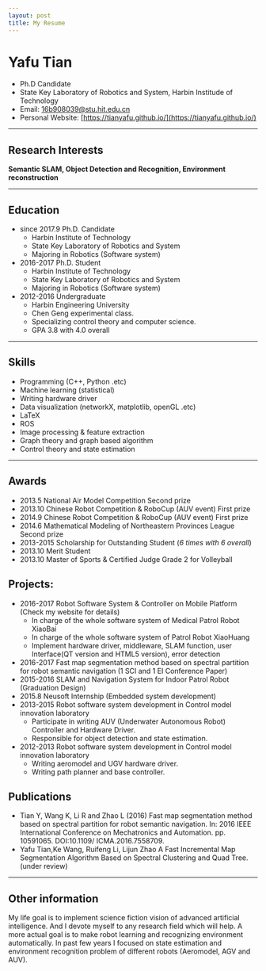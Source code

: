 ```yaml
---
layout: post
title: My Resume
---
```


# Yafu Tian

* Ph.D Candidate
* State Key Laboratory of Robotics and System, Harbin Institude of Technology
* Email: [16b908039@stu.hit.edu.cn](16b908039@stu.hit.edu.cn)
* Personal Website: [https://tianyafu.github.io/](https://tianyafu.github.io/)

*****************

## Research Interests

**Semantic SLAM, Object Detection and Recognition, Environment reconstruction**

******************

## Education
* since 2017.9 Ph.D. Candidate
    * Harbin Institute of Technology
    * State Key Laboratory of Robotics and System
    * Majoring in Robotics (Software system)
* 2016-2017 Ph.D. Student
    * Harbin Institute of Technology
    * State Key Laboratory of Robotics and System
    * Majoring in Robotics (Software system)
* 2012-2016 Undergraduate
    * Harbin Engineering University
    * Chen Geng experimental class.
    * Specializing control theory and computer science.
    * GPA 3.8 with 4.0 overall

*************************

## Skills
* Programming (C++, Python .etc)
* Machine learning (statistical)
* Writing hardware driver
* Data visualization (networkX, matplotlib, openGL .etc)
* LaTeX
* ROS
* Image processing & feature extraction
* Graph theory and graph based algorithm
* Control theory and state estimation

**************************************

## Awards

* 2013.5 National Air Model Competition   Second prize
* 2013.10 Chinese Robot Competition & RoboCup (AUV event)
First prize
* 2014.9 Chinese Robot Competition & RoboCup (AUV event)
First prize
* 2014.6 Mathematical Modeling of Northeastern Provinces League Second prize
* 2013-2015 Scholarship for Outstanding Student (*6 times with 6 overall*)
* 2013.10 Merit Student
* 2013.10 Master of Sports & Certified Judge Grade 2 for Volleyball

## Projects:

* 2016-2017 Robot Software System & Controller on Mobile Platform (Check my website for details)
    * In charge of the whole software system of Medical Patrol Robot XiaoBai
    * In charge of the whole software system of Patrol Robot XiaoHuang
    * Implement hardware driver, middleware, SLAM function, user Interface(QT version and HTML5 version), error detection
* 2016-2017 Fast map segmentation method based on spectral partition for robot
semantic navigation (1 SCI and 1 EI Conference Paper)
* 2015-2016  SLAM and Navigation System for Indoor Patrol Robot (Graduation Design)
* 2015.8 Neusoft Internship (Embedded system development)
* 2013-2015 Robot software system development in Control model innovation laboratory
    * Participate in writing AUV (Underwater Autonomous Robot) Controller and Hardware Driver.
    * Responsible for object detection and state estimation.
* 2012-2013 Robot software system development in Control model innovation laboratory
    * Writing aeromodel and UGV hardware driver.
    * Writing path planner and base controller.

## Publications

* Tian Y, Wang K, Li R and Zhao L (2016) Fast map segmentation method based on spectral partition for robot semantic navigation. In: 2016 IEEE International Conference on Mechatronics and Automation. pp. 10591065. DOI:10.1109/ ICMA.2016.7558709.
* Yafu Tian,Ke Wang, Ruifeng Li, Lijun Zhao A Fast Incremental Map Segmentation Algorithm Based on Spectral Clustering and Quad Tree. (under review)

*******************

## Other information
My life goal is to implement science fiction vision of advanced artificial intelligence.
And I devote myself to any research field which will help. A more actual goal is to
make robot learning and recognizing environment automatically. In past few years I
focused on state estimation and environment recognition problem of different robots
(Aeromodel, AGV and AUV).

